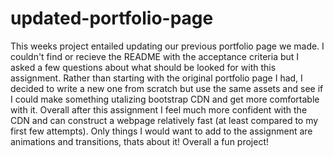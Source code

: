 # updated-portfolio-page

This weeks project entailed updating our previous portfolio page we made. I couldn't find or recieve the README with the acceptance criteria but I asked a few questions about what should be looked for with this assignment. Rather than starting with the original portfolio page I had, I decided to write a new one from scratch but use the same assets and see if I could make something utalizing bootstrap CDN and get more comfortable with it. Overall after this assignment I feel much more confident with the CDN and can construct a webpage relatively fast (at least compared to my first few attempts). Only things I would want to add to the assignment are animations and transitions, thats about it! Overall a fun project!